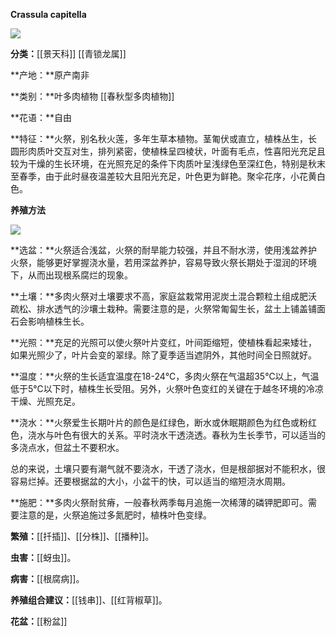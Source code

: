 **Crassula capitella**

![](https://pic4.zhimg.com/v2-ee50c8721886f29639d7547f05f1071f_r.jpg)

**分类：**[[景天科]] [[青锁龙属]]

**产地：**原产南非

**类别：**叶多肉植物 [[春秋型多肉植物]]

**花语：**自由

**特征：**火祭，别名秋火莲，多年生草本植物。茎匍伏或直立，植株丛生，长圆形肉质叶交互对生，排列紧密，使植株呈四棱状，叶面有毛点，性喜阳光充足且较为干燥的生长环境，在光照充足的条件下肉质叶呈浅绿色至深红色，特别是秋末至春季，由于此时昼夜温差较大且阳光充足，叶色更为鲜艳。聚伞花序，小花黄白色。

  

**养殖方法**

![](https://pic4.zhimg.com/v2-aa350c3df19931955efe7f25ee3b3d67_r.jpg)

**选盆：**火祭适合浅盆，火祭的耐旱能力较强，并且不耐水涝，使用浅盆养护火祭，能够更好掌握浇水量，若用深盆养护，容易导致火祭长期处于湿润的环境下，从而出现根系腐烂的现象。

**土壤：**多肉火祭对土壤要求不高，家庭盆栽常用泥炭土混合颗粒土组成肥沃疏松、排水透气的沙壤土栽种。需要注意的是，火祭常匍匐生长，盆土上铺盖铺面石会影响植株生长。

**光照：**充足的光照可以使火祭叶片变红，叶间距缩短，使植株看起来矮壮，如果光照少了，叶片会变的翠绿。除了夏季适当遮阴外，其他时间全日照就好。

**温度：**火祭的生长适宜温度在18-24℃，多肉火祭在气温超35℃以上，气温低于5℃以下时，植株生长受阻。另外，火祭叶色变红的关键在于越冬环境的冷凉干燥、光照充足。

**浇水：**火祭爱生长期叶片的颜色是红绿色，断水或休眠期颜色为红色或粉红色，浇水与叶色有很大的关系。平时浇水干透浇透。春秋为生长季节，可以适当的多浇点水，但盆土不要积水。

总的来说，土壤只要有潮气就不要浇水，干透了浇水，但是根部据对不能积水，很容易烂掉。还要根据盆的大小，小盆干的快，可以适当的缩短浇水周期。

**施肥：**多肉火祭耐贫瘠，一般春秋两季每月追施一次稀薄的磷钾肥即可。需要注意的是，火祭追施过多氮肥时，植株叶色变绿。

**繁殖：**[[扦插]]、[[分株]]、[[播种]]。

**虫害：**[[蚜虫]]。

**病害：**[[根腐病]]。

**养殖组合建议：**[[钱串]]、[[红背椒草]]。

**花盆：**[[粉盆]]